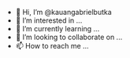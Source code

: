 - 👋 Hi, I’m @kauangabrielbutka
- 👀 I’m interested in ...
- 🌱 I’m currently learning ...
- 💞️ I’m looking to collaborate on ...
- 📫 How to reach me ...

<!---
kauangabrielbutka/kauangabrielbutka is a ✨ special ✨ repository because its `README.md` (this file) appears on your GitHub profile.
You can click the Preview link to take a look at your changes.
--->

